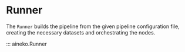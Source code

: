 # Runner

The `Runner` builds the pipeline from the given pipeline configuration file, creating the necessary datasets and orchestrating the nodes.

::: aineko.Runner
